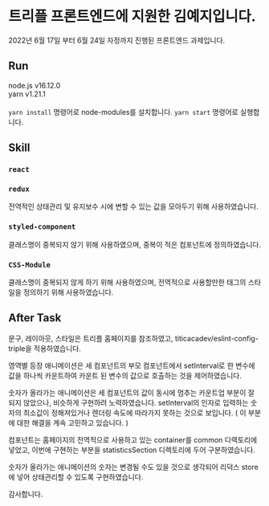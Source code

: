 # 트리플 프론트엔드에 지원한 김예지입니다.

2022년 6월 17일 부터 6월 24일 자정까지 진행된 프론트엔드 과제입니다.

## Run

node.js v16.12.0\
yarn v1.21.1\
\
`yarn install` 명령어로 node-modules를 설치합니다.
`yarn start` 명령어로 실행합니다.

## Skill
### `react`

### `redux`
전역적인 상태관리 및 유지보수 시에 변할 수 있는 값을 모아두기 위해 사용하였습니다.


### `styled-component`
클래스명이 중복되지 않기 위해 사용하였으며, 중복이 적은 컴포넌트에 정의하였습니다.


### `CSS-Module`
클래스명이 중복되지 않게 하기 위해 사용하였으며, 전역적으로 사용할만한 태그의 스타일을 정의하기 위해 사용하였습니다.

## After Task
문구, 레이아웃, 스타일은 트리플 홈페이지를 참조하였고, titicacadev/eslint-config-triple을 적용하였습니다.

영역별 등장 애니메이션은 세 컴포넌트의 부모 컴포넌트에서 setInterval로 한 변수에 값을 하나씩 카운트하여 카운트 된 변수의 값으로 호출하는 것을 제어하였습니다.

숫자가 올라가는 애니메이션은 세 컴포넌트의 값이 동시에 멈추는 카운트업 부분이 잘 되지 않았으나, 비슷하게 구현하려 노력하였습니다. setInterval의 인자로 입력하는 숫자의 최소값이 정해져있거나 렌더링 속도에 따라가지 못하는 것으로 보입니다. ( 이 부분에 대한 해결을 계속 고민하고 있습니다. )

컴포넌트는 홈페이지의 전역적으로 사용하고 있는 container를 common 디렉토리에 넣었고, 이번에 구현하는 부분을 statisticsSection 디렉토리에 두어 구분하였습니다.

숫자가 올라가는 애니메이션의 숫자는 변경될 수도 있을 것으로 생각되어 리덕스 store에 넣어 상태관리할 수 있도록 구현하였습니다.

감사합니다.

